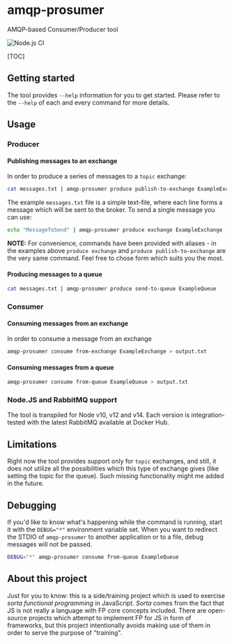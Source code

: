 # amqp-prosumer

AMQP-based Consumer/Producer tool

![Node.js CI](https://github.com/SorceryStudio/amqp-prosumer/workflows/Node.js%20CI/badge.svg)

[TOC]

## Getting started

The tool provides `--help` information for you to get started. Please refer to the `--help` of each and every command for more details.

## Usage

### Producer

#### Publishing messages to an exchange

In order to produce a series of messages to a `topic` exchange:

```bash
cat messages.txt | amqp-prosumer produce publish-to-exchange ExampleExchange
```

The example `messages.txt` file is a simple text-file, where each line forms a message which will be sent to the broker. To send a single message you can use:

```bash
echo "MessageToSend" | amqp-prosumer produce exchange ExampleExchange
```

**NOTE:** For convenience, commands have been provided with aliases - in the examples above `produce exchange` and `produce publish-to-exchange` are the very same command. Feel free to chose form which suits you the most.

#### Producing messages to a queue

```bash
cat messages.txt | amqp-prosumer produce send-to-queue ExampleQueue
```

### Consumer

#### Consuming messages from an exchange

In order to consume a message from an exchange

```bash
amqp-prosumer consume from-exchange ExampleExchange > output.txt
```

#### Consuming messages from a queue

```bash
amqp-prosumer consume from-queue ExampleQueue > output.txt
```

### Node.JS and RabbitMQ support

The tool is transpiled for Node v10, v12 and v14. Each version is integration-tested with the latest RabbitMQ available at Docker Hub.

## Limitations

Right now the tool provides support only for `topic` exchanges, and still, it does not utilize all the possibilities which this type of exchange gives (like setting the topic for the queue). Such missing functionality might me added in the future.

## Debugging

If you'd like to know what's happening while the command is running, start it with the `DEBUG="*"` environment variable set. When you want to redirect the STDIO of `amqp-prosumer` to another application or to a file, debug messages will not be passed.

```bash
DEBUG="*" amqp-prosumer consume from-queue ExampleQueue
```

## About this project

Just for you to know: this is a side/training project which is used to exercise _sorta functional programming_ in JavaScript. _Sorta_ comes from the fact that JS is not really a language with FP core concepts included. There are open-source projects which attempt to implement FP for JS in form of frameworks, but this project intentionally avoids making use of them in order to serve the purpose of "training".

